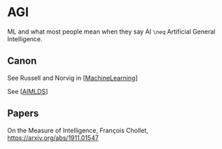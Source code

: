# AGI

ML and what most people mean when they say AI `\neq` Artificial General Intelligence. 

## Canon

See Russell and Norvig in [[MachineLearning]]

See [[AIMLDS]] 

## Papers

On the Measure of Intelligence, François Chollet, https://arxiv.org/abs/1911.01547


[//begin]: # "Autogenerated link references for markdown compatibility"
[MachineLearning]: MachineLearning "Machine Learning"
[AIMLDS]: AIMLDS "AI ML DS"
[//end]: # "Autogenerated link references"
